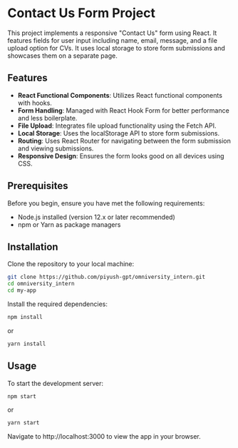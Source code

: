 # Contact Us Form Project

This project implements a responsive "Contact Us" form using React. It features fields for user input including name, email, message, and a file upload option for CVs. It uses local storage to store form submissions and showcases them on a separate page.

## Features

- **React Functional Components**: Utilizes React functional components with hooks.
- **Form Handling**: Managed with React Hook Form for better performance and less boilerplate.
- **File Upload**: Integrates file upload functionality using the Fetch API.
- **Local Storage**: Uses the localStorage API to store form submissions.
- **Routing**: Uses React Router for navigating between the form submission and viewing submissions.
- **Responsive Design**: Ensures the form looks good on all devices using CSS.


## Prerequisites

Before you begin, ensure you have met the following requirements:
- Node.js installed (version 12.x or later recommended)
- npm or Yarn as package managers

## Installation

Clone the repository to your local machine:

```bash
git clone https://github.com/piyush-gpt/omniversity_intern.git
cd omniversity_intern
cd my-app
```

Install the required dependencies:
```bash
npm install
```
or
```bash
yarn install
```

## Usage

To start the development server:

```bash
npm start
```
or

```bash
yarn start
```

Navigate to http://localhost:3000 to view the app in your browser.


